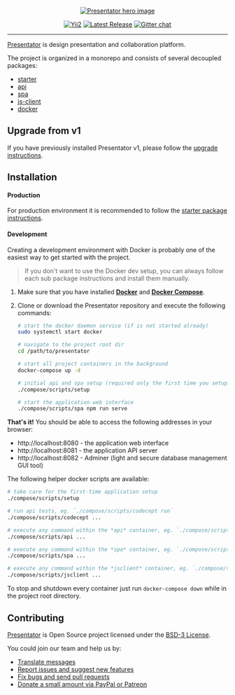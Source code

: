 <p align="center">
    <a href="https://presentator.io" target="_blank" rel="noopener"><img src="https://u.cubeupload.com/presentator/readmeheader.png" alt="Presentator hero image"></a>
</p>

<p align="center">
    <a href="https://www.yiiframework.com/" target="_blank" rel="noopener"><img src="https://img.shields.io/badge/Powered_by-Yii_Framework-green.svg?style=flat" alt="Yii2"></a>
    <a href="https://github.com/presentator/presentator/releases" target="_blank" rel="noopener"><img src="https://img.shields.io/github/release/presentator/presentator.svg" alt="Latest Release"></a>
    <a href="https://gitter.im/presentatorio/presentator" target="_blank" rel="noopener"><img src="https://badges.gitter.im/presentatorio/presentator.png" alt="Gitter chat"></a>
</p>

---

[Presentator](https://presentator.io) is design presentation and collaboration platform.

The project is organized in a monorepo and consists of several decoupled packages:

- [starter](packages/starter)
- [api](packages/api)
- [spa](packages/spa)
- [js-client](packages/js-client)
- [docker](packages/docker)


## Upgrade from v1

If you have previously installed Presentator v1, please follow the [upgrade instructions](UPGRADE.md).


## Installation

#### Production

For production environment it is recommended to follow the [starter package instructions](packages/starter).

#### Development

Creating a development environment with Docker is probably one of the easiest way to get started with the project.

> If you don't want to use the Docker dev setup, you can always follow each sub package instructions and install them manually.

1. Make sure that you have installed **[Docker](https://docs.docker.com/install/)** and **[Docker Compose](https://docs.docker.com/compose/install/)**.

2. Clone or download the Presentator repository and execute the following commands:

    ```bash
    # start the docker daemon service (if is not started already)
    sudo systemctl start docker

    # navigate to the project root dir
    cd /path/to/presentator

    # start all project containers in the background
    docker-compose up -d

    # initial api and spa setup (required only the first time you setup the application)
    ./compose/scripts/setup

    # start the application web interface
    ./compose/scripts/spa npm run serve
    ```

**That's it!** You should be able to access the following addresses in your browser:

- http://localhost:8080 - the application web interface
- http://localhost:8081 - the application API server
- http://localhost:8082 - Adminer (light and secure database management GUI tool)

The following helper docker scripts are available:

```bash
# take care for the first-time application setup
./compose/scripts/setup

# run api tests, eg. `./compose/scripts/codecept run`
./compose/scripts/codecept ...

# execute any command within the *api* container, eg. `./compose/scripts/api php yii migrate`
./compose/scripts/api ...

# execute any command within the *spa* container, eg. `./compose/scripts/spa npm run build`
./compose/scripts/spa ...

# execute any command within the *jsclient* container, eg. `./compose/scripts/jsclient npm install`
./compose/scripts/jsclient ...

```

To stop and shutdown every container just run `docker-compose down` while in the project root directory.


## Contributing
[Presentator](https://presentator.io) is Open Source project licensed under the [BSD-3 License](LICENSE.md).

You could join our team and help us by:

- [Translate messages](https://www.transifex.com/presentatorio/web-platflorm)
- [Report issues and suggest new features](https://github.com/presentator/presentator/issues)
- [Fix bugs and send pull requests](https://github.com/presentator/presentator/pulls)
- [Donate a small amount via PayPal or Patreon](https://presentator.io/support-us)
